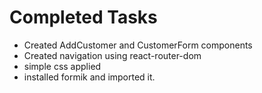 # Completed Tasks
- Created AddCustomer and CustomerForm components
- Created navigation using react-router-dom
- simple css applied
- installed formik and imported it.
